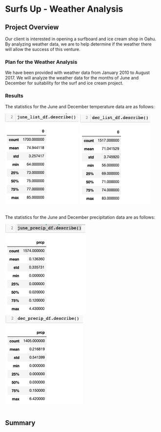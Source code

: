 # Surfs Up - Weather Analysis

## Project Overview
Our client is interested in opening a surfboard and ice cream shop in Oahu.  By analyzing weather data, we are to help determine if the weather there will allow the success of this venture.  

### Plan for the Weather Analysis
We have been provided with weather data from January 2010 to August 2017.  We will analyze the weather data for the months of June and December for suitability for the surf and ice cream project.

### Results
The statistics for the June and December temperature data are as follows:

<img src=Resources/june_statistics.png></img>
<img src=Resources/december_statistics.png></img><br><br>

The statistics for the June and December precipitation data are as follows:

<img src=Resources/june_precip.png></img>
<img src=Resources/december_precip.png></img><br><br>




## Summary
